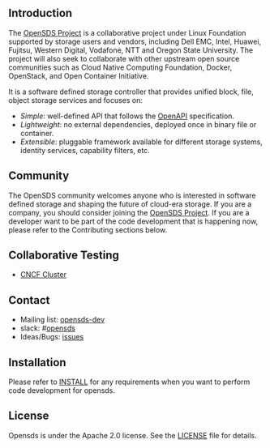 ## Introduction

The [OpenSDS Project](https://opensds.io/) is a collaborative project under Linux
Foundation supported by storage users and vendors, including
Dell EMC, Intel, Huawei, Fujitsu, Western Digital, Vodafone, NTT and Oregon State University. The project
will also seek to collaborate with other upstream open source communities
such as Cloud Native Computing Foundation, Docker, OpenStack, and Open
Container Initiative. 

It is a software defined storage controller that provides 
unified block, file, object storage services and focuses on:

* *Simple*: well-defined API that follows the [OpenAPI](https://github.com/OAI/OpenAPI-Specification) specification.
* *Lightweight*: no external dependencies, deployed once in binary file or container.
* *Extensible*: pluggable framework available for different storage systems, identity services, capability filters, etc.

## Community

The OpenSDS community welcomes anyone who is interested in software defined
storage and shaping the future of cloud-era storage. If you are a company,
you should consider joining the [OpenSDS Project](https://opensds.io/). 
If you are a developer want to be part of the code development that is happening
now, please refer to the Contributing sections below.

## Collaborative Testing

* [CNCF Cluster](https://github.com/cncf/cluster/issues/30)

## Contact

* Mailing list: [opensds-dev](https://groups.google.com/forum/?hl=en#!forum/opensds-dev)
* slack: #[opensds](https://opensds.slack.com)
* Ideas/Bugs: [issues](https://github.com/opensds/opensds/issues)

## Installation

Please refer to [INSTALL](https://github.com/opensds/opensds/wiki) for any requirements when you want to perform code
development for opensds.

## License

Opensds is under the Apache 2.0 license. See the [LICENSE](../../LICENSE) file for details.
